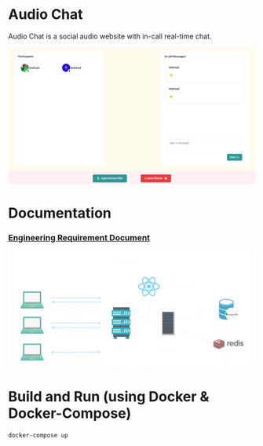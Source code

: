 # Audio Chat

Audio Chat is a social audio website with in-call real-time chat.

<img src="https://raw.githubusercontent.com/bishoy-magdy/audio-chat/main/assets/room.png" alt="room" >


# Documentation
### [Engineering Requirement Document](/docs/ERD%20-%20Audio%20Chat.md)

<img src="https://raw.githubusercontent.com/bishoy-magdy/audio-chat/main/assets/Audio%20Chat%20Architect.svg" alt="Audio Chat Architect">

# Build and Run (using Docker & Docker-Compose)
```
docker-compose up
```